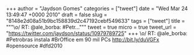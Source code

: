 
+++
author = "Jaydson Gomes"
categories = ["tweet"]
date = "Wed Mar 24 13:49:47 +0000 2010"
draft = false
slug = "8148e2d08a51b9bc158839d2c47192cebf549633"
tags = ["tweet"]
title = """&#92;o/ RT: @ale_borba: #Petr..."""
tweet = true
micro = true
tweet_url = "https://twitter.com/jaydson/status/10979789725"
+++
\o/ RT: @ale_borba: #Petrobras instala #BrOffice em 90 mil PCs http://bit.ly/duVGFx #opensource #dfd2010
